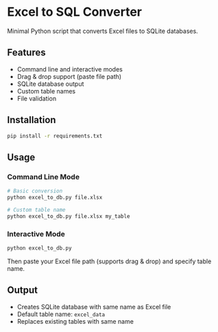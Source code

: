 # Excel to SQL Converter

Minimal Python script that converts Excel files to SQLite databases.

## Features
- Command line and interactive modes
- Drag & drop support (paste file path)
- SQLite database output
- Custom table names
- File validation

## Installation

```bash
pip install -r requirements.txt
```

## Usage

### Command Line Mode
```bash
# Basic conversion
python excel_to_db.py file.xlsx

# Custom table name
python excel_to_db.py file.xlsx my_table
```

### Interactive Mode
```bash
python excel_to_db.py
```
Then paste your Excel file path (supports drag & drop) and specify table name.

## Output
- Creates SQLite database with same name as Excel file
- Default table name: `excel_data`
- Replaces existing tables with same name